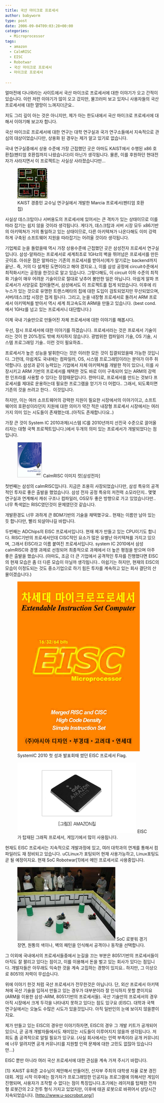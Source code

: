 ```yaml
---
title: 국산 마이크로 프로세서
author: babyworm
type: post
date: 2006-09-04T09:03:28+00:00
categories:
  - Microprocessor
tags:
  - amazon
  - CalmRISC
  - EISC
  - Robotwar
  - 국산 마이크로 프로세서
  - 마이크로 프로세서

---
```

얼마전에 다나와라는 사이트에서 국산 마이크로 프로세서에 대한 이야기가 오고 간적이 있습니다.
이런 저런 이야기가 많이 오고 갔지만, 물끄러미 보고 있자니 사용자들의 국산 프로세서에 대한 열망이 느껴지더군요..

저도 그리 깊이 아는 것은 아니지만, 제가 아는 한도내에서 국산 마이크로 프로세서에 대해서 이야기해 보고자 합니다.

국산 마이크로 프로세서에 대한 연구는 대학 연구실과 국가 연구소들에서 지속적으로 관심의 대상이었습니다만, 상용화 된 경우는 제가 알고 있기로 없습니다.

국내 연구실중에서 상용 수준에 가장 근접했던 곳은 아마도 KAIST에서 수행된 x86 호환칩(펜티엄 호환칩까지 나왔습니다)이 아닌가 생각됩니다. 물론, 이를 후원하던 현대전자가 사라지면서 이 프로젝트는 사실상 사라졌습니다만…

<figure>
<img loading="lazy" decoding="async" src="marcia.jpg" width="100">
<figcaption>
  KAIST 경종민 교수님 연구실에서 개발한 Marcia 프로세서(펜티엄 호환칩)
</figcaption>
</figure>

사실상 데스크탑이나 서버용도의 프로세서에 있어서는 큰 격차가 있는 상태이므로 이를 따라 잡기는 쉽지 않을 것이라 생각됩니다. 게다가, 데스크탑과 서버 시장 모두 x86기반의 아키텍쳐가 거의 통일하고 있는 상태이므로, 다른 아키텍쳐가 나온다해도 이미 강력하게 구축된 소프트웨어 지원을 따라잡기는 어려울 것이라 생각됩니다.

기업체로 눈을 돌렸을때 역시 가장 상용수준에 근접했던 곳은 삼성전자 프로세서 연구실입니다.
삼성-알파라는 프로세서로 세계최초로 1GHz의 벽을 뛰어넘은 프로세서를 만든 곳이죠.
아쉬운 점은 알파라는 기존의 프로세서를 받아서(제가 알기로는 backend까지 끝난.. 즉, 거의 다 설계된 도면이라고 해야 겠지요..), 이를 삼성 공정에 circuit수준에서 최적화시키는 공정을 한것으로 알고 있습니다.
그렇다해도, 이 circuit 이하 수준의 최적화 기술이 매우 어려운 기술이므로 절대로 낮추어 볼만한 일은 아닙니다.
아쉽게 알파 프로세서가 사양길로 접어들면서, 삼성에서도 이 프로젝트를 접게 되었습니다.
이후에 리누스가 있는 것으로 유명한 트랜스메타의 칩에 대한 도입이 검토되었지만 무산되었으며, 서버/데스크탑 시장은 접게 됩니다. 그리고, 눈을 내장형 프로세서로 돌려서 ARM 프로세서 아키텍쳐를 받아서 역시 세계 최고속도의 ARM을 만들고 있습니다. (best cond.에서 1GHz를 넘고 있는 프로세서니 대단합니다.)

이제 국내 기술만으로 만들어진 자체 프로세서에 대한 이야기를 해봅시다.

우선, 잠시 프로세서에 대한 이야기를 하겠습니다.
프로세서라는 것은 프로세서 기술이라는 것이 한 20%정도 밖에 차지하지 않습니다. 광범위한 컴파일러 기술, OS 기술, 시스템 프로그래밍 기술.. 이런 것이 필요하죠..

프로세서가 높은 성능을 발휘한다는 것은 이러한 모든 것이 집결되었을때 가능한 것입니다.
그런데, 아쉽게도 국내에는 컴파일러, OS, 시스템 프로그래밍이라는 분야가 아주 취약합니다.
삼성과 같이 능력있는 기업에서 자체 아키텍쳐를 개발한 적이 있으나, 이를 사장시키고 ARM 기반의 프로세서를 채택한 것도 바로 이미 구축되어 있는 ARM의 강력한 인프라를 사용할 수 있다는 장점때문입니다.
한마디로, 프로세서를 만드는 것보다 프로세서를 제대로 운용하는데 필요한 프로그램을 얻기가 더 어렵다.. 그래서, 되도록이면 기존의 것을 쓰려고 한다..  이것입니다.

하지만, 이는 여러 소프트웨어의 강력한 지원이 필요한 시장에서의 이야기이고, 소프트웨어의 호환성이라던지 지원에 대한 의미가 약간 적은 내장형 프로세서 시장에서는 여러가지 의미 있는 시도들이 존재했는데..(아직도 존재합니다요..)

가장 큰 것이 System IC 2010과제(시스템 IC를 2010년까지 선진국 수준으로 끌어올리자는 대형 국책 프로젝트입니다.)에서 두개의 의미 있는 프로세서가 개발되었다는 점입니다.

<figure>
  <img loading="lazy" decoding="async" src="calmRISC.gif">

  <figurecaption>
    CalmRISC 이미지 컷[삼성전자]
  </figurecaption>
</figure>

첫번째는 삼성의 calmRISC입니다. 지금은 조용히 사장되었습니다만, 삼성 특유의 공격적인 투자로 좋은 출발을 했었습니다. 삼성 전자 공정 특유의 저전력 소모라던지.. 몇몇 연구실과 연계해서 캐쉬 구조나 컴파일러, OS모두 좋은 방향으로 가고 있었습니다만.. 너무 특색없는 RISC였던것이 문제였던것 같습니다.

개발환경도 너무 과하게 큰 BDM기반의 기술을 채택했구요..
현재는 이름만 남아 있는듯 합니다만, 빨리 되살아나길 바랍니다.

두번째는 ADChips의 EISC 프로세서입니다. 현재 제가 만들고 있는 CPU이기도 합니다. RISC기반의 프로세서인데 CISC적인 요소가 많은 유별난 아키텍쳐를 가지고 있으며, 그래서 EISC라고 이름 붙여진 프로세서입니다. system IC 2010에서 삼성 calmRISC와 경쟁 과제로 선정되어 최종적으로 과제에서 더 높은 평점을 받으며 아주 좋은 출발을 했습니다.
(아마도, 조금 더 큰 기업에서 공격적인 투자를 진행했다면 EISC의 현재 모습은 좀 더 다른 모습이 아닐까 생각됩니다.. 아쉽기는 하지만, 현재의 EISC의 모습이 이정도되는 것도 중소기업으로 하기 힘든 투자를 계속하고 있는 회사 결단의 산물이겠습니다.)

<figure>
<img src="eisc-big2.gif" width=400>

<figurecaption>
SystemIC 2010 첫 성과 발표회때 썼던 EISC 프로세서 Flag.
</figurecaption>
</figure>

<figure>
  <img loading="lazy" decoding="async" src="amazon.gif">

  <figurecaption>
    EISC가 탑재된 그래픽 프로세서, 게임기에서 많이 사용됩니다.
  </figurecaption>
</figure>

현재도 EISC 프로세서는 지속적으로 개발과정에 있고, 여러 대학과의 연계를 통해서 컴파일러도 재 정비되고 있습니다. uCLinux가 포팅되어 현재 사용가능하고, Linux포팅도 곧 될 예정이지요.
현재 SoC Robotwar[1]에서 메인 프로세서로 사용중입니다. 

<figure>
  <img loading="lazy" decoding="async" src="robotwar.jpg">

  <figurecaption>
    SoC 로봇워 경기장면, 원통의 색이나, 벽의 패턴을 인식해서 공격이나 동작을 선택합니다.
  </figurecaption>
</figure>

그 이외에 국내에서의 프로세서들중에서 눈길을 끄는 부분은 8051기반의 프로세서들이 아직도 잘 팔리고 있다는 점이고, 이를 이용해서 돈을 벌고 있는 회사가 있다는 점입니다. 개발자들은 아무래도 익숙한 것을 계속 고집하는 경향이 있지요.. 하지만, 그 이상으로 8051의 저력이 무섭습니다.

위에 이야기 한것 처럼 국산 프로세서가 전무한것은 아닙니다.
단, 외산 프로세서 아키텍쳐에 국산 기술을 입혀서 만들고 있는 경우가 대부분이라 잘 인식하지 못할 뿐이지요(ARM을 이용한 삼성-ARM, 8051기반의 프로세서들).
국산 기술만의 프로세서의 경우 아직 시장에서 크게 두각을 나타내지 못하고 있다는 점도 있구요 (EISC).
대학과 국책 연구실에서는 오늘도 수많은 시도가 있을것입니다. 아직 일반인의 눈에 보이지 않을뿐이지요.

제가 만들고 있는 EISC의 경우만 이야기하자면,
EISC의 경우 그 개발 키트가 공개되어 있으니, 곧 공개 개발자들에서도 재미있는 시도들이 이루어지지 않을까 생각됩니다.
저희도 좀 공격적으로 알릴 필요가 있구요. (사실 회사에서는 인력 부족이라 공개 커뮤니티에 너무 알려지면 공개 커뮤니티를 지원할 인력 문제에 대한 고민도 없잖아 있습니다만…)

EISC 뿐만 아니라 여러 국산 프로세서에 대한 관심을 계속 가져 주시기 바랍니다.

 [1]: KAIST 유회준 교수님이 제안해서 만들어진, 산자부 주최의 대학생 자율 로봇 경진대회. 게임 시작 이후에는 참가자가 프로그래밍한 인공지능 프로그램에 의해서만 게임이 진행되며, 사용자가 조작할 수 없다는 점이 특징입니다.초기에는 레이저를 탑재한 전차형 로봇간의 2:2 전투 형식 가지고 있었지만, 이후에 태권 로봇으로 바뀌어서 상당시간 지속되었습니다.  [http://www.u-socrobot.org/]
